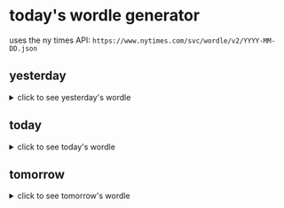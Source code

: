 # today's wordle generator

uses the ny times API: `https://www.nytimes.com/svc/wordle/v2/YYYY-MM-DD.json`

## yesterday

<details>
    <summary>click to see yesterday's wordle</summary>

    grant

</details>

## today

<details>
    <summary>click to see today's wordle</summary>

    halve

</details>

## tomorrow

<details>
    <summary>click to see tomorrow's wordle</summary>

    stint

</details>
